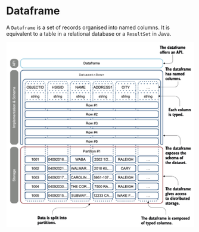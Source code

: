 # Dataframe

A `Dataframe` is a set of records organised into named columns.
It is equivalent to a table in a relational database or a `ResultSet` in Java.

![Dataframe](images/dataframe.jpg)